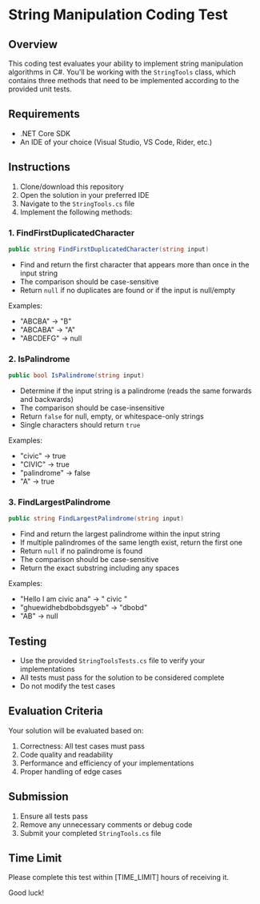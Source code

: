 # String Manipulation Coding Test

## Overview
This coding test evaluates your ability to implement string manipulation algorithms in C#. You'll be working with the `StringTools` class, which contains three methods that need to be implemented according to the provided unit tests.

## Requirements
- .NET Core SDK
- An IDE of your choice (Visual Studio, VS Code, Rider, etc.)

## Instructions
1. Clone/download this repository
2. Open the solution in your preferred IDE
3. Navigate to the `StringTools.cs` file
4. Implement the following methods:

### 1. FindFirstDuplicatedCharacter
```csharp
public string FindFirstDuplicatedCharacter(string input)
```
- Find and return the first character that appears more than once in the input string
- The comparison should be case-sensitive
- Return `null` if no duplicates are found or if the input is null/empty

Examples:
- "ABCBA" → "B"
- "ABCABA" → "A"
- "ABCDEFG" → null

### 2. IsPalindrome
```csharp
public bool IsPalindrome(string input)
```
- Determine if the input string is a palindrome (reads the same forwards and backwards)
- The comparison should be case-insensitive
- Return `false` for null, empty, or whitespace-only strings
- Single characters should return `true`

Examples:
- "civic" → true
- "CIVIC" → true
- "palindrome" → false
- "A" → true

### 3. FindLargestPalindrome
```csharp
public string FindLargestPalindrome(string input)
```
- Find and return the largest palindrome within the input string
- If multiple palindromes of the same length exist, return the first one
- Return `null` if no palindrome is found
- The comparison should be case-sensitive
- Return the exact substring including any spaces

Examples:
- "Hello I am civic ana" → " civic "
- "ghuewidhebdbobdsgyeb" → "dbobd"
- "AB" → null

## Testing
- Use the provided `StringToolsTests.cs` file to verify your implementations
- All tests must pass for the solution to be considered complete
- Do not modify the test cases

## Evaluation Criteria
Your solution will be evaluated based on:
1. Correctness: All test cases must pass
2. Code quality and readability
3. Performance and efficiency of your implementations
4. Proper handling of edge cases

## Submission
1. Ensure all tests pass
2. Remove any unnecessary comments or debug code
3. Submit your completed `StringTools.cs` file

## Time Limit
Please complete this test within [TIME_LIMIT] hours of receiving it.

Good luck!
